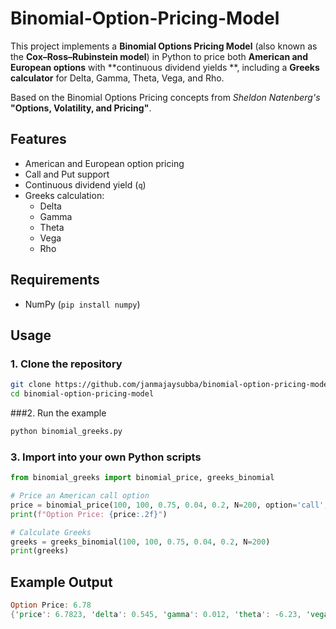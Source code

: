 # Binomial-Option-Pricing-Model
This project implements a **Binomial Options Pricing Model** (also known as the **Cox–Ross–Rubinstein model**) in Python to price both **American and European options** with **continuous dividend yields **, including a **Greeks calculator** for Delta, Gamma, Theta, Vega, and Rho.  

Based on the Binomial Options Pricing concepts from *Sheldon Natenberg's* **"Options, Volatility, and Pricing"**.

## Features
- American and European option pricing
- Call and Put support
- Continuous dividend yield (`q`)
- Greeks calculation:
  - Delta
  - Gamma
  - Theta
  - Vega
  - Rho

## Requirements
- NumPy (`pip install numpy`)

## Usage

### 1. Clone the repository
```bash
git clone https://github.com/janmajaysubba/binomial-option-pricing-model.git
cd binomial-option-pricing-model
```

###2. Run the example
```bash
python binomial_greeks.py
```

### 3. Import into your own Python scripts
```python
from binomial_greeks import binomial_price, greeks_binomial

# Price an American call option
price = binomial_price(100, 100, 0.75, 0.04, 0.2, N=200, option='call', style='amer')
print(f"Option Price: {price:.2f}")

# Calculate Greeks
greeks = greeks_binomial(100, 100, 0.75, 0.04, 0.2, N=200)
print(greeks)
```

## Example Output
```rust
Option Price: 6.78
{'price': 6.7823, 'delta': 0.545, 'gamma': 0.012, 'theta': -6.23, 'vega': 25.14, 'rho': 41.52}
```
